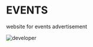 # EVENTS
website for events advertisement


![developer](https://img.shields.io/badge/Developed%20By%20%3A-Andrew%20Aoki-red)
